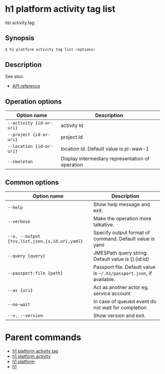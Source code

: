 
# h1 platform activity tag list

list activity.tag

## Synopsis

```bash
$ h1 platform activity tag list <options>
```

## Description

See also:

* [API reference](https://api.hyperone.com/v2/docs#operation/v1:platform:activity.tag:list)

## Operation options

| Option name                  | Description                                      |
| ---------------------------- | ------------------------------------------------ |
| ```--activity {id-or-uri}``` | activity Id                                      |
| ```--project {id-or-uri}```  | project Id                                       |
| ```--location {id-or-uri}``` | location Id. Default value is pl-waw-1           |
| ```--skeleton```             | Display intermediary representation of operation |

## Common options

| Option name                                        | Description                                                              |
| -------------------------------------------------- | ------------------------------------------------------------------------ |
| ```--help```                                       | Show help message and exit.                                              |
| ```--verbose```                                    | Make the operation more talkative.                                       |
| ```--o, --output {tsv,list,json,js,id,uri,yaml}``` | Specify output format of command. Default value is yaml                  |
| ```--query {query}```                              | JMESPath query string. Default value is [].\{id:id\}                     |
| ```--passport-file {path}```                       | Passport file. Default value is ```~/.h1/passport.json```, if available. |
| ```--as {uri}```                                   | Act as another actor eg. service account                                 |
| ```--no-wait```                                    | In case of queued event do not wait for completion                       |
| ```--v, --version```                               | Show version and exit.                                                   |

# Parent commands

* [h1 platform activity tag](./../README.md)
* [h1 platform activity](./../../README.md)
* [h1 platform](./../../../README.md)
* [h1](./../../../../README.md)
